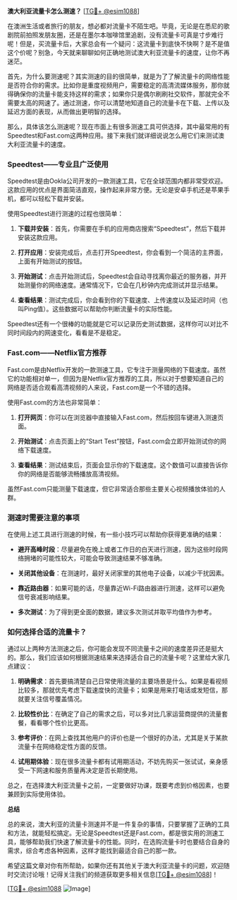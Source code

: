**澳大利亚流量卡怎么测速？** [[TG💪+ @esim1088](https://t.me/s/esim1088)]

在澳洲生活或者旅行的朋友，想必都对流量卡不陌生吧。毕竟，无论是在悉尼的歌剧院前拍照发朋友圈，还是在墨尔本咖啡馆里追剧，没有流量卡可真是寸步难行呢！但是，买流量卡后，大家总会有一个疑问：这流量卡到底快不快啊？是不是值这个价呢？别急，今天就来聊聊如何正确地测试澳大利亚流量卡的速度，让你不再迷茫。

首先，为什么要测速呢？其实测速的目的很简单，就是为了了解流量卡的网络性能是否符合你的需求。比如你是重度视频用户，需要稳定的高清流媒体服务，那你就得确保你的流量卡能支持这样的需求；如果你只是偶尔刷刷社交软件，那就完全不需要太高的网速了。通过测速，你可以清楚地知道自己的流量卡在下载、上传以及延迟方面的表现，从而做出更明智的选择。

那么，具体该怎么测速呢？现在市面上有很多测速工具可供选择，其中最常用的有Speedtest和Fast.com这两种应用。接下来我们就详细说说怎么用它们来测试澳大利亚流量卡的速度。

### Speedtest——专业且广泛使用

Speedtest是由Ookla公司开发的一款测速工具，它在全球范围内都非常受欢迎。这款应用的优点是界面简洁直观，操作起来非常方便。无论是安卓手机还是苹果手机，都可以轻松下载并安装。

使用Speedtest进行测速的过程也很简单：

1. **下载并安装**：首先，你需要在手机的应用商店搜索“Speedtest”，然后下载并安装这款应用。
   
2. **打开应用**：安装完成后，点击打开Speedtest，你会看到一个简洁的主界面，上面有开始测试的按钮。

3. **开始测试**：点击开始测试后，Speedtest会自动寻找离你最近的服务器，并开始测量你的网络速度。通常情况下，它会在几秒钟内完成测试并显示结果。

4. **查看结果**：测试完成后，你会看到你的下载速度、上传速度以及延迟时间（也叫Ping值）。这些数据可以帮助你判断流量卡的实际性能。

Speedtest还有一个很棒的功能就是它可以记录历史测试数据，这样你可以对比不同时间段内的网速变化，看看是不是稳定。

### Fast.com——Netflix官方推荐

Fast.com是由Netflix开发的一款测速工具，它专注于测量网络的下载速度。虽然它的功能相对单一，但因为是Netflix官方推荐的工具，所以对于想要知道自己的网络是否适合观看高清视频的人来说，Fast.com是一个不错的选择。

使用Fast.com的方法也非常简单：

1. **打开网页**：你可以在浏览器中直接输入Fast.com，然后按回车键进入测速页面。

2. **开始测试**：点击页面上的“Start Test”按钮，Fast.com会立即开始测试你的网络下载速度。

3. **查看结果**：测试结束后，页面会显示你的下载速度。这个数值可以直接告诉你你的网络是否能够流畅播放高清视频。

虽然Fast.com只能测量下载速度，但它非常适合那些主要关心视频播放体验的人群。

### 测速时需要注意的事项

在使用上述工具进行测速的时候，有一些小技巧可以帮助你获得更准确的结果：

- **避开高峰时段**：尽量避免在晚上或者工作日的白天进行测速，因为这些时段网络拥堵的可能性较大，可能会导致测速结果不够准确。
  
- **关闭其他设备**：在测速时，最好关闭家里的其他电子设备，以减少干扰因素。

- **靠近路由器**：如果可能的话，尽量靠近Wi-Fi路由器进行测速，这样可以避免信号衰减影响结果。

- **多次测试**：为了得到更全面的数据，建议多次测试并取平均值作为参考。

### 如何选择合适的流量卡？

通过以上两种方法测速之后，你可能会发现不同流量卡之间的速度差异还是挺大的。那么，我们应该如何根据测速结果来选择适合自己的流量卡呢？这里给大家几点建议：

1. **明确需求**：首先要搞清楚自己日常使用流量的主要场景是什么。如果是看视频比较多，那就优先考虑下载速度快的流量卡；如果是用来打电话或发短信，那就要关注信号覆盖情况。

2. **比较性价比**：在确定了自己的需求之后，可以多对比几家运营商提供的流量套餐，看看哪个性价比更高。

3. **参考评价**：在网上查找其他用户的评价也是一个很好的办法，尤其是关于某款流量卡在网络稳定性方面的反馈。

4. **试用期体验**：现在很多流量卡都有试用期活动，不妨先购买一张试试，亲身感受一下网速和服务质量再决定是否长期使用。

总之，在选择澳大利亚流量卡之前，一定要做好功课，既要考虑到价格因素，也要兼顾到实际使用体验。

**总结**

总的来说，澳大利亚的流量卡测速并不是一件复杂的事情，只要掌握了正确的工具和方法，就能轻松搞定。无论是Speedtest还是Fast.com，都是很实用的测速工具，能够帮助我们快速了解流量卡的性能。同时，在选购流量卡时也要结合自身的需求，综合考虑各种因素，这样才能找到最适合自己的那一款。

希望这篇文章对你有所帮助，如果你还有其他关于澳大利亚流量卡的问题，欢迎随时交流讨论哦！记得关注我们的频道获取更多相关信息[[TG💪+ @esim1088](https://t.me/s/esim1088)]！

[[TG💪+ @esim1088](https://t.me/s/esim1088) ![Image](https://i.postimg.cc/4NQfJmqS/Snipaste-2025-05-13-00-14-12.png)]